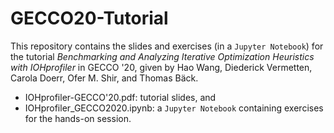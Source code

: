 # GECCO20-Tutorial

This repository contains the slides and exercises (in a `Jupyter Notebook`) for the tutorial _Benchmarking and Analyzing Iterative Optimization Heuristics with IOHprofiler_ in GECCO '20, given by Hao Wang, Diederick Vermetten, Carola Doerr, Ofer M. Shir, and Thomas Bäck.

* IOHprofiler-GECCO'20.pdf: tutorial slides, and
* IOHprofiler_GECCO2020.ipynb: a `Jupyter Notebook` containing exercises for the hands-on session.
